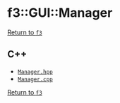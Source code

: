 # f3::GUI::Manager

[Return to `f3`](/docs/f3.md)

## C++

- [`Manager.hpp`](/c++/include/Manager.hpp)
- [`Manager.cpp`](/c++/source/Manager.cpp)

[Return to `f3`](/docs/f3.md)